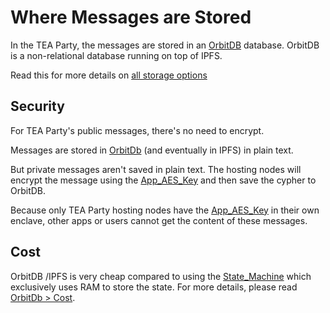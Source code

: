 # Where Messages are Stored

In the TEA Party, the messages are stored in an [OrbitDB](http://orbitdb.org) database.
OrbitDB is a non-relational database running on top of IPFS.

Read this for more details on [ all storage options](teaproject/tapp-tutor/README.md#storage)

## Security

For TEA Party's public messages, there's no need to encrypt.

Messages are stored in [OrbitDb](OrbitDb.md) (and eventually in IPFS) in plain text.

But private messages aren't saved in plain text. The hosting nodes will encrypt the message using the [App_AES_Key](App_AES_Key.md) and then save the cypher to OrbitDB. 

Because only TEA Party hosting nodes have the [App_AES_Key](App_AES_Key.md) in their own enclave, other apps or users cannot get the content of these messages.

## Cost

OrbitDB /IPFS is very cheap compared to using the [State_Machine](teaproject/tapp-tutor/State_Machine.md) which exclusively uses RAM to store the state. For more details, please read [OrbitDb > Cost](OrbitDb.md#cost).
